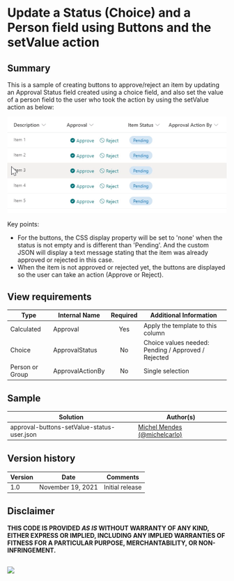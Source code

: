 # Update a Status (Choice) and a Person field using Buttons and the setValue action

## Summary
This is a sample of creating buttons to approve/reject an item by updating an Approval Status field created using a choice field, and also set the value of a person field to the user who took the action by using the setValue action as below:

![Sample in action](./assets/quickApprovals.gif)

Key points:

- For the buttons, the CSS display property will be set to 'none' when the status is not empty and is different than 'Pending'. And the custom JSON will display a text message stating that the item was already approved or rejected in this case.
- When the item is not approved or rejected yet, the buttons are displayed so the user can take an action (Approve or Reject).

## View requirements

|Type|Internal Name|Required|Additional Information
|---|---|:---:|---|
|Calculated|Approval|Yes| Apply the template to this column
|Choice|ApprovalStatus|No| Choice values needed: Pending / Approved / Rejected
|Person or Group|ApprovalActionBy|No|Single selection


## Sample

Solution                                   |Author(s)
-------------------------------------------|---------------------------
approval-buttons-setValue-status-user.json |[Michel Mendes](https://twitter.com/michelcarlo) [(@michelcarlo)](https://twitter.com/michelcarlo)

## Version history

Version |Date          |Comments
--------|--------------|--------------------------------
1.0     |November 19, 2021 |Initial release

## Disclaimer
**THIS CODE IS PROVIDED *AS IS* WITHOUT WARRANTY OF ANY KIND, EITHER EXPRESS OR IMPLIED, INCLUDING ANY IMPLIED WARRANTIES OF FITNESS FOR A PARTICULAR PURPOSE, MERCHANTABILITY, OR NON-INFRINGEMENT.**
##

<img src="https://pnptelemetry.azurewebsites.net/list-formatting/column-samples/approval-buttons-setValue-status-user" />
